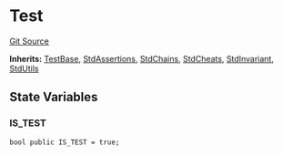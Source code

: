 # Test
[Git Source](https://github.com/dustinstacy/boncurs/blob/8dd3d6e20d7e085dbf2dccdde2c14001616467cf/lib/forge-std/src/Test.sol)

**Inherits:**
[TestBase](/lib/forge-std/src/Base.sol/abstract.TestBase.md), [StdAssertions](/lib/forge-std/src/StdAssertions.sol/abstract.StdAssertions.md), [StdChains](/lib/forge-std/src/StdChains.sol/abstract.StdChains.md), [StdCheats](/lib/forge-std/src/StdCheats.sol/abstract.StdCheats.md), [StdInvariant](/lib/forge-std/src/StdInvariant.sol/abstract.StdInvariant.md), [StdUtils](/lib/forge-std/src/StdUtils.sol/abstract.StdUtils.md)


## State Variables
### IS_TEST

```solidity
bool public IS_TEST = true;
```


